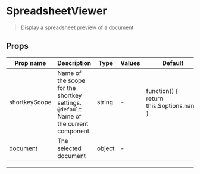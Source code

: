 # SpreadsheetViewer

> Display a spreadsheet preview of a document

## Props

| Prop name     | Description                                                                               | Type   | Values | Default                                           |
| ------------- | ----------------------------------------------------------------------------------------- | ------ | ------ | ------------------------------------------------- |
| shortkeyScope | Name of the scope for the shortkey settings.<br/>`@default` Name of the current component | string | -      | function() {<br/> return this.$options.name<br/>} |
| document      | The selected document                                                                     | object | -      |                                                   |

---
